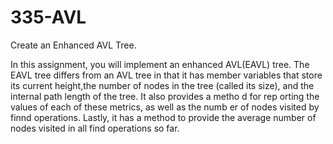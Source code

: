 335-AVL
=======

Create an Enhanced AVL Tree. 

In this assignment, you will implement an enhanced AVL(EAVL) tree. The EAVL tree differs from an
AVL tree in that it has member variables that store its current height,the number of nodes in the tree (called its size),
and the internal path length of the tree.
It also provides a metho d for rep orting the values of each of these metrics, as well as the numb er of nodes 
visited by finnd operations. Lastly, it has a method to provide the average number of nodes visited in all find
operations so far.
